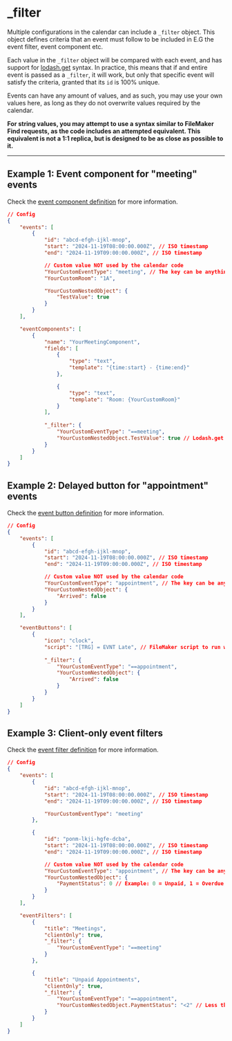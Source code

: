 # _filter
Multiple configurations in the calendar can include a `_filter` object.
This object defines criteria that an event must follow to be included
in E.G the event filter, event component etc.

Each value in the `_filter` object will be compared with each event,
and has support for [lodash.get](https://lodash.com/docs/4.17.15#get) syntax.
In practice, this means that if and entire event is passed as a `_filter`, it
will work, but only that specific event will satisfy the criteria, granted that
its `id` is 100% unique.

Events can have any amount of values, and as such, you may use your own values
here, as long as they do not overwrite values required by the calendar.

**For string values, you may attempt to use a syntax similar to FileMaker Find requests, as the code includes an attempted equivalent. This equivalent is not a 1:1 replica, but is designed to be as close as possible to it.**

---

## Example 1: Event component for "meeting" events
Check the [event component definition](./event-components.md) for more information.

```json
// Config
{
    "events": [
        {
            "id": "abcd-efgh-ijkl-mnop",
            "start": "2024-11-19T08:00:00.000Z", // ISO timestamp
            "end": "2024-11-19T09:00:00.000Z", // ISO timestamp

            // Custom value NOT used by the calendar code
            "YourCustomEventType": "meeting", // The key can be anything
            "YourCustomRoom": "1A",

            "YourCustomNestedObject": {
                "TestValue": true
            }
        }
    ],

    "eventComponents": [
        {
            "name": "YourMeetingComponent",
            "fields": [
                {
                    "type": "text",
                    "template": "{time:start} - {time:end}"
                },

                {
                    "type": "text",
                    "template": "Room: {YourCustomRoom}"
                }
            ],
            
            "_filter": {
                "YourCustomEventType": "==meeting",
                "YourCustomNestedObject.TestValue": true // Lodash.get syntax
            }
        }
    ]
}
```

## Example 2: Delayed button for "appointment" events
Check the [event button definition](./event-buttons.md) for more information.

```json
// Config
{
    "events": [
        {
            "id": "abcd-efgh-ijkl-mnop",
            "start": "2024-11-19T08:00:00.000Z", // ISO timestamp
            "end": "2024-11-19T09:00:00.000Z", // ISO timestamp

            // Custom value NOT used by the calendar code
            "YourCustomEventType": "appointment", // The key can be anything
            "YourCustomNestedObject": {
                "Arrived": false
            }
        }
    ],

    "eventButtons": [
        {
            "icon": "clock",
            "script": "[TRG] = EVNT Late", // FileMaker script to run when the button is clicked
            
            "_filter": {
                "YourCustomEventType": "==appointment",
                "YourCustomNestedObject": {
                    "Arrived": false
                }
            }
        }
    ]
}
```

## Example 3: Client-only event filters
Check the [event filter definition](./event-filters.md) for more information.

```json
// Config
{
    "events": [
        {
            "id": "abcd-efgh-ijkl-mnop",
            "start": "2024-11-19T08:00:00.000Z", // ISO timestamp
            "end": "2024-11-19T09:00:00.000Z", // ISO timestamp

            "YourCustomEventType": "meeting"
        },

        {
            "id": "ponm-lkji-hgfe-dcba",
            "start": "2024-11-19T08:00:00.000Z", // ISO timestamp
            "end": "2024-11-19T09:00:00.000Z", // ISO timestamp

            // Custom value NOT used by the calendar code
            "YourCustomEventType": "appointment", // The key can be anything
            "YourCustomNestedObject": {
                "PaymentStatus": 0 // Example: 0 = Unpaid, 1 = Overdue, 2 = Paid
            }
        }   
    ],

    "eventFilters": [
        {
            "title": "Meetings",
            "clientOnly": true,
            "_filter": {
                "YourCustomEventType": "==meeting"
            }
        },

        {
            "title": "Unpaid Appointments",
            "clientOnly": true,
            "_filter": {
                "YourCustomEventType": "==appointment",
                "YourCustomNestedObject.PaymentStatus": "<2" // Less than 2
            }
        }
    ]
}
```